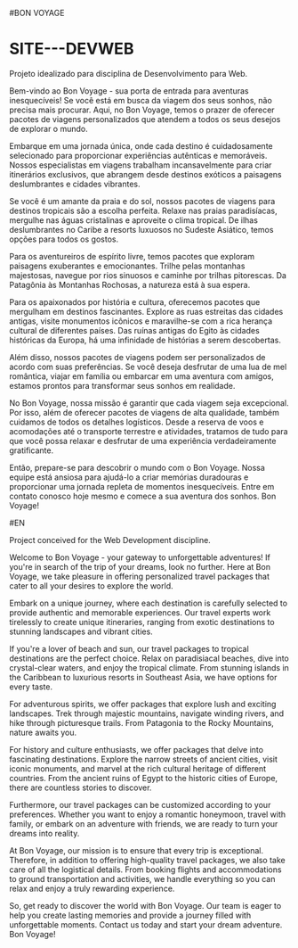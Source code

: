 #BON VOYAGE
# SITE---DEVWEB
Projeto idealizado para disciplina de Desenvolvimento para Web.


Bem-vindo ao Bon Voyage - sua porta de entrada para aventuras inesquecíveis! Se você está em busca da viagem dos seus sonhos, não precisa mais procurar. Aqui, no Bon Voyage, temos o prazer de oferecer pacotes de viagens personalizados que atendem a todos os seus desejos de explorar o mundo.

Embarque em uma jornada única, onde cada destino é cuidadosamente selecionado para proporcionar experiências autênticas e memoráveis. Nossos especialistas em viagens trabalham incansavelmente para criar itinerários exclusivos, que abrangem desde destinos exóticos a paisagens deslumbrantes e cidades vibrantes.

Se você é um amante da praia e do sol, nossos pacotes de viagens para destinos tropicais são a escolha perfeita. Relaxe nas praias paradisíacas, mergulhe nas águas cristalinas e aproveite o clima tropical. De ilhas deslumbrantes no Caribe a resorts luxuosos no Sudeste Asiático, temos opções para todos os gostos.

Para os aventureiros de espírito livre, temos pacotes que exploram paisagens exuberantes e emocionantes. Trilhe pelas montanhas majestosas, navegue por rios sinuosos e caminhe por trilhas pitorescas. Da Patagônia às Montanhas Rochosas, a natureza está à sua espera.

Para os apaixonados por história e cultura, oferecemos pacotes que mergulham em destinos fascinantes. Explore as ruas estreitas das cidades antigas, visite monumentos icônicos e maravilhe-se com a rica herança cultural de diferentes países. Das ruínas antigas do Egito às cidades históricas da Europa, há uma infinidade de histórias a serem descobertas.

Além disso, nossos pacotes de viagens podem ser personalizados de acordo com suas preferências. Se você deseja desfrutar de uma lua de mel romântica, viajar em família ou embarcar em uma aventura com amigos, estamos prontos para transformar seus sonhos em realidade.

No Bon Voyage, nossa missão é garantir que cada viagem seja excepcional. Por isso, além de oferecer pacotes de viagens de alta qualidade, também cuidamos de todos os detalhes logísticos. Desde a reserva de voos e acomodações até o transporte terrestre e atividades, tratamos de tudo para que você possa relaxar e desfrutar de uma experiência verdadeiramente gratificante.

Então, prepare-se para descobrir o mundo com o Bon Voyage. Nossa equipe está ansiosa para ajudá-lo a criar memórias duradouras e proporcionar uma jornada repleta de momentos inesquecíveis. Entre em contato conosco hoje mesmo e comece a sua aventura dos sonhos. Bon Voyage!


#EN

Project conceived for the Web Development discipline.

Welcome to Bon Voyage - your gateway to unforgettable adventures! If you're in search of the trip of your dreams, look no further. Here at Bon Voyage, we take pleasure in offering personalized travel packages that cater to all your desires to explore the world.

Embark on a unique journey, where each destination is carefully selected to provide authentic and memorable experiences. Our travel experts work tirelessly to create unique itineraries, ranging from exotic destinations to stunning landscapes and vibrant cities.

If you're a lover of beach and sun, our travel packages to tropical destinations are the perfect choice. Relax on paradisiacal beaches, dive into crystal-clear waters, and enjoy the tropical climate. From stunning islands in the Caribbean to luxurious resorts in Southeast Asia, we have options for every taste.

For adventurous spirits, we offer packages that explore lush and exciting landscapes. Trek through majestic mountains, navigate winding rivers, and hike through picturesque trails. From Patagonia to the Rocky Mountains, nature awaits you.

For history and culture enthusiasts, we offer packages that delve into fascinating destinations. Explore the narrow streets of ancient cities, visit iconic monuments, and marvel at the rich cultural heritage of different countries. From the ancient ruins of Egypt to the historic cities of Europe, there are countless stories to discover.

Furthermore, our travel packages can be customized according to your preferences. Whether you want to enjoy a romantic honeymoon, travel with family, or embark on an adventure with friends, we are ready to turn your dreams into reality.

At Bon Voyage, our mission is to ensure that every trip is exceptional. Therefore, in addition to offering high-quality travel packages, we also take care of all the logistical details. From booking flights and accommodations to ground transportation and activities, we handle everything so you can relax and enjoy a truly rewarding experience.

So, get ready to discover the world with Bon Voyage. Our team is eager to help you create lasting memories and provide a journey filled with unforgettable moments. Contact us today and start your dream adventure. Bon Voyage!
